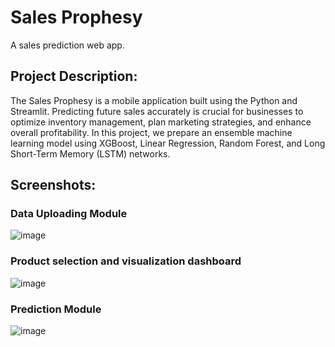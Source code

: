 # Sales Prophesy
A sales prediction web app.

## Project Description:
The Sales Prophesy is a mobile application built using the Python and Streamlit. Predicting future sales accurately is crucial for businesses to optimize inventory management, plan marketing strategies, and enhance overall profitability. 
In this project, we prepare an ensemble machine learning model using XGBoost, Linear Regression, Random Forest, and Long Short-Term Memory (LSTM) networks. 

## Screenshots:
### Data Uploading Module
![image](https://github.com/user-attachments/assets/8bdb12e5-3dd1-412d-baaa-b9829c087f01)

### Product selection and visualization dashboard
![image](https://github.com/user-attachments/assets/f43c3b2e-82e2-434b-bdcd-5d8231609f1a)

### Prediction Module
![image](https://github.com/user-attachments/assets/0552e0a7-b416-420a-bbb7-c947dffb77d5)






